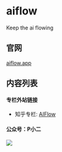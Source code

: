# aiflow

Keep the ai flowing


## 官网

[aiflow.app](https://aiflow.app) 


## 内容列表



#### 专栏外站链接

- 知乎专栏: [AIFlow](https://zhuanlan.zhihu.com/aiflow)


#### 公众号：P小二
![](https://tva1.sinaimg.cn/large/00831rSTly1gcvj9w1tm8j309k09kt8n.jpg)
